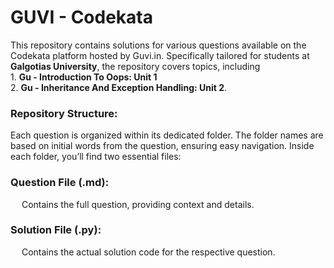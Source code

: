 # GUVI - Codekata

This repository contains solutions for various questions available on the Codekata platform hosted by Guvi.in. Specifically tailored for students at **Galgotias University**, the repository covers topics, including 
<br>1. **Gu - Introduction To Oops: Unit 1** 
<br>2. **Gu - Inheritance And Exception Handling: Unit 2**.

<h3>Repository Structure:</h3>
Each question is organized within its dedicated folder. The folder names are based on initial words from the question, ensuring easy navigation. Inside each folder, you’ll find two essential files:

<h3>Question File (.md):</h3>
&emsp; Contains the full question, providing context and details.

<h3>Solution File (.py):</h3>
&emsp; Contains the actual solution code for the respective question.


